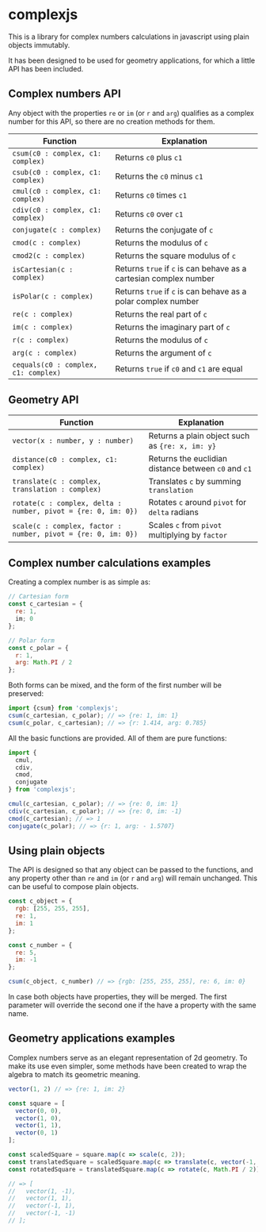 # complexjs

This is a library for complex numbers calculations in javascript using plain objects immutably.

It has been designed to be used for geometry applications, for which a little API has been included.

## Complex numbers API

Any object with the properties `re` or `im` (or `r` and `arg`) qualifies as a complex number for this API, so there are no creation methods for them.

| Function | Explanation |
| --- | --- |
| `csum(c0 : complex, c1: complex)` | Returns `c0` plus `c1` |
| `csub(c0 : complex, c1: complex)` | Returns the `c0` minus `c1` |
| `cmul(c0 : complex, c1: complex)` | Returns `c0` times `c1` |
| `cdiv(c0 : complex, c1: complex)` | Returns `c0` over `c1` |
| `conjugate(c : complex)` | Returns the conjugate of `c` |
| `cmod(c : complex)` | Returns the modulus of `c` |
| `cmod2(c : complex)` | Returns the square modulus of `c` |
| `isCartesian(c : complex)` | Returns `true` if `c` is can behave as a cartesian complex number |
| `isPolar(c : complex)` | Returns `true` if `c` is can behave as a polar complex number |
| `re(c : complex)` | Returns the real part of `c` |
| `im(c : complex)` | Returns the imaginary part of `c` |
| `r(c : complex)` | Returns the modulus of `c` |
| `arg(c : complex)` | Returns the argument of `c` |
| `cequals(c0 : complex, c1: complex)` | Returns `true` if `c0` and `c1` are equal |

## Geometry API

| Function | Explanation |
| --- | --- |
| `vector(x : number, y : number)` | Returns a plain object such as `{re: x, im: y}`|
| `distance(c0 : complex, c1: complex)` | Returns the euclidian distance between `c0` and `c1` |
| `translate(c : complex, translation : complex)` | Translates `c` by summing `translation` |
| `rotate(c : complex, delta : number, pivot = {re: 0, im: 0})` | Rotates `c` around `pivot` for `delta` radians |
| `scale(c : complex, factor : number, pivot = {re: 0, im: 0})` | Scales `c` from `pivot` multiplying by `factor` |

## Complex number calculations examples

Creating a complex number is as simple as:

```javascript
// Cartesian form
const c_cartesian = {
  re: 1,
  im; 0
};

// Polar form
const c_polar = {
  r: 1,
  arg: Math.PI / 2
};
```
Both forms can be mixed, and the form of the first number will be preserved:

```javascript
import {csum} from 'complexjs';
csum(c_cartesian, c_polar); // => {re: 1, im: 1}
csum(c_polar, c_cartesian); // => {r: 1.414, arg: 0.785}
```

All the basic functions are provided. All of them are pure functions:

```javascript
import {
  cmul,
  cdiv,
  cmod,
  conjugate
} from 'complexjs';

cmul(c_cartesian, c_polar); // => {re: 0, im: 1}
cdiv(c_cartesian, c_polar); // => {re: 0, im: -1}
cmod(c_cartesian); // => 1
conjugate(c_polar); // => {r: 1, arg: - 1.5707}
```

## Using plain objects

The API is designed so that any object can be passed to the functions, and any property other than `re` and `im` (or `r` and `arg`) will remain unchanged. This can be useful to compose plain objects.

```javascript
const c_object = {
  rgb: [255, 255, 255],
  re: 1,
  im: 1
};

const c_number = {
  re: 5,
  im: -1
};

csum(c_object, c_number) // => {rgb: [255, 255, 255], re: 6, im: 0}
```

In case both objects have properties, they will be merged. The first parameter will override the second one if the have a property with the same name.

## Geometry applications examples

Complex numbers serve as an elegant representation of 2d geometry. To make its use even simpler, some methods have been created to wrap the algebra to match its geometric meaning.

```javascript
vector(1, 2) // => {re: 1, im: 2}

const square = [
  vector(0, 0),
  vector(1, 0),
  vector(1, 1),
  vector(0, 1)
];

const scaledSquare = square.map(c => scale(c, 2));
const translatedSquare = scaledSquare.map(c => translate(c, vector(-1, -1)));
const rotatedSquare = translatedSquare.map(c => rotate(c, Math.PI / 2));

// => [
//   vector(1, -1),
//   vector(1, 1),
//   vector(-1, 1),
//   vector(-1, -1)
// ];

```
